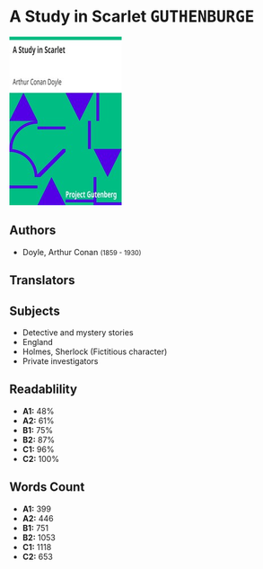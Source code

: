 # A Study in Scarlet <kbd>GUTHENBURGE</kbd>

![](./cover.medium.jpg "")

## Authors


 - Doyle, Arthur Conan <small>(1859 - 1930)</small>

## Translators



## Subjects


 - Detective and mystery stories
 - England
 - Holmes, Sherlock (Fictitious character)
 - Private investigators

## Readablility


 - **A1:** 48%
 - **A2:** 61%
 - **B1:** 75%
 - **B2:** 87%
 - **C1:** 96%
 - **C2:** 100%

## Words Count


 - **A1:** 399
 - **A2:** 446
 - **B1:** 751
 - **B2:** 1053
 - **C1:** 1118
 - **C2:** 653
